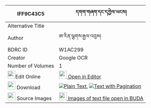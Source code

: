 |IFF9C43C5|དགག་གཞག་དང་དཀྱེལ་ཡངས། 
| --- | --- 
|Alternative Title |
|Author| ཨ་རིན་ལྕགས་རྒྱལ་འབུམ།
|BDRC ID | W1AC299
|Creator | Google OCR
|Number of Volumes| 1
|<img width="25" src="https://img.icons8.com/color/25/000000/edit-property.png">Edit Online| [<img width="25" src="https://avatars.githubusercontent.com/u/45091458?s=200&v=4"> Open in Editor](http://editor.openpecha.org/IFF9C43C5)
|<img width="25" src="https://img.icons8.com/fluent/48/000000/download-2.png"/>  Download | [![](https://img.icons8.com/color/20/000000/txt.png)Plain Text](https://github.com/Openpecha/IFF9C43C5/releases/download/v2/gakshyak_dang_kyel_yang_plain_IFF9C43C5.zip), [![](https://img.icons8.com/color/20/000000/txt.png)Text with Pagination](https://github.com/Openpecha/IFF9C43C5/releases/download/v2/gakshyak_dang_kyel_yang_pages_IFF9C43C5.zip)
|<img width="25" src="https://img.icons8.com/plasticine/100/000000/pictures-folder.png"/>  Source Images | [<img width="25" src="https://library.bdrc.io/icons/BUDA-small.svg"> Images of text file open in BUDA](https://library.bdrc.io/show/bdr:W1AC299)